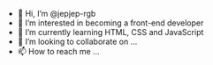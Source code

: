 - 👋 Hi, I’m @jepjep-rgb
- 👀 I’m interested in becoming a front-end developer
- 🌱 I’m currently learning HTML, CSS and JavaScript
- 💞️ I’m looking to collaborate on ...
- 📫 How to reach me ...

<!---
jepjep-rgb/jepjep-rgb is a ✨ special ✨ repository because its `README.md` (this file) appears on your GitHub profile.
You can click the Preview link to take a look at your changes.
--->
